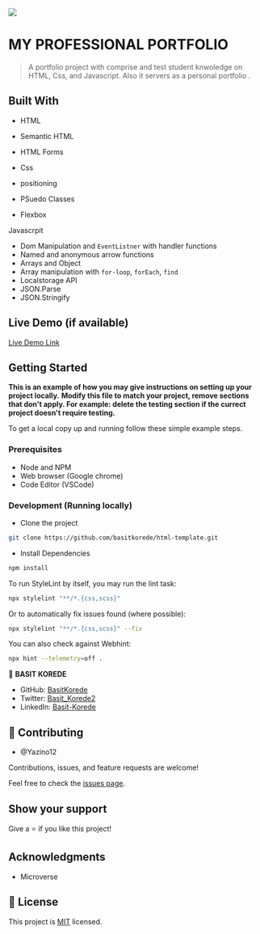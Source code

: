 ![](https://img.shields.io/badge/Microverse-blueviolet)

# MY PROFESSIONAL PORTFOLIO

> A portfolio project with comprise and test student knwoledge on HTML, Css, and Javascript. Also it servers as a personal portfolio .

## Built With

- HTML
- Semantic HTML
- HTML Forms

- Css
- positioning
- PSuedo Classes
- Flexbox

Javascrpit

- Dom Manipulation and `EventListner` with handler functions
- Named and anonymous arrow functions
- Arrays and Object
- Array manipulation with `for-loop`, `forEach`, `find`
- Localstorage API
- JSON.Parse
- JSON.Stringify

## Live Demo (if available)

[Live Demo Link](https://basitkorede-professional-portfolio.netlify.app/)

## Getting Started

**This is an example of how you may give instructions on setting up your project locally.**
**Modify this file to match your project, remove sections that don't apply. For example: delete the testing section if the currect project doesn't require testing.**

To get a local copy up and running follow these simple example steps.

### Prerequisites

- Node and NPM
- Web browser (Google chrome)
- Code Editor (VSCode)

### Development (Running locally)

- Clone the project

```bash
git clone https://github.com/basitkorede/html-template.git

```

- Install Dependencies

```bash
npm install
```

To run StyleLint by itself, you may run the lint task:

```bash
npx stylelint "**/*.{css,scss}"
```

Or to automatically fix issues found (where possible):

```bash
npx stylelint "**/*.{css,scss}" --fix
```

You can also check against Webhint:

```bash
npx hint --telemetry=off .
```


👤 **BASIT KOREDE**

- GitHub: [BasitKorede](https://github.com/BasitKorede)
- Twitter: [Basit_Korede2](https://twitter.com/basit_korede2)
- LinkedIn: [Basit-Korede](https://www.linkedin.com/in/basit-korede/)

## 🤝 Contributing

- @Yazino12

Contributions, issues, and feature requests are welcome!

Feel free to check the [issues page](../../issues/).

## Show your support

Give a ⭐️ if you like this project!

## Acknowledgments

- Microverse 

## 📝 License

This project is [MIT](./MIT.md) licensed.
